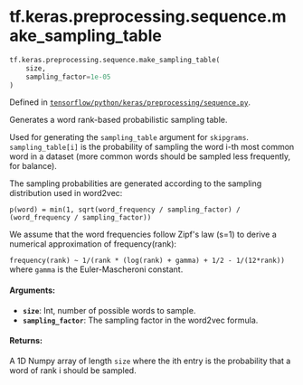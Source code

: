 <div itemscope itemtype="http://developers.google.com/ReferenceObject">
<meta itemprop="name" content="tf.keras.preprocessing.sequence.make_sampling_table" />
</div>

# tf.keras.preprocessing.sequence.make_sampling_table

``` python
tf.keras.preprocessing.sequence.make_sampling_table(
    size,
    sampling_factor=1e-05
)
```



Defined in [`tensorflow/python/keras/preprocessing/sequence.py`](https://www.tensorflow.org/code/tensorflow/python/keras/preprocessing/sequence.py).

Generates a word rank-based probabilistic sampling table.

Used for generating the `sampling_table` argument for `skipgrams`.
`sampling_table[i]` is the probability of sampling
the word i-th most common word in a dataset
(more common words should be sampled less frequently, for balance).

The sampling probabilities are generated according
to the sampling distribution used in word2vec:

`p(word) = min(1, sqrt(word_frequency / sampling_factor) / (word_frequency /
sampling_factor))`

We assume that the word frequencies follow Zipf's law (s=1) to derive
a numerical approximation of frequency(rank):

`frequency(rank) ~ 1/(rank * (log(rank) + gamma) + 1/2 - 1/(12*rank))`
where `gamma` is the Euler-Mascheroni constant.

#### Arguments:

* <b>`size`</b>: Int, number of possible words to sample.
* <b>`sampling_factor`</b>: The sampling factor in the word2vec formula.


#### Returns:

A 1D Numpy array of length `size` where the ith entry
is the probability that a word of rank i should be sampled.